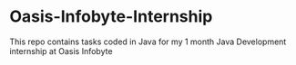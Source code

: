 # Oasis-Infobyte-Internship
This repo contains tasks coded in Java for my 1 month Java Development internship at Oasis Infobyte
